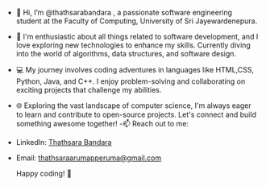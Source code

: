 - 👋 Hi, I’m @thathsarabandara ,  a passionate software engineering student at the Faculty of Computing, University of Sri Jayewardenepura.
- 🚀 I'm enthusiastic about all things related to software development, and I love exploring new technologies to enhance my skills. Currently diving into the world of algorithms, data structures, and software design.
- 💻 My journey involves coding adventures in languages like HTML,CSS, Python, Java, and C++. I enjoy problem-solving and collaborating on exciting projects that challenge my abilities.
- 🌐 Exploring the vast landscape of computer science, I'm always eager to learn and contribute to open-source projects. Let's connect and build something awesome together!
-📫 Reach out to me:
- LinkedIn: [Thathsara Bandara]((https://www.linkedin.com/in/thathsara-arumapperuma-b403582a7/))
- Email: thathsaraarumapperuma@gmail.com

   Happy coding! 🚀

<!---
thathsarabandara/thathsarabandara is a ✨ special ✨ repository because its `README.md` (this file) appears on your GitHub profile.
You can click the Preview link to take a look at your changes.
--->



